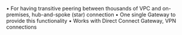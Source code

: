 • For having transitive peering between thousands of VPC and
on-premises, hub-and-spoke (star) connection
• One single Gateway to provide this functionality
• Works with Direct Connect Gateway, VPN connections